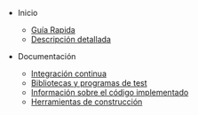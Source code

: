 <!-- docs/_sidebar.md -->
* Inicio
  * [Guía Rapida](home.md)
  * [Descripción detallada](descripcion.md)

* Documentación
  * [Integración continua](integracion_continua.md)
  * [Bibliotecas y programas de test](bibtests.md)
  * [Información sobre el código implementado](https://victorperalta93.github.io/IV-Proyecto/docco/Gruntfile.html)
  * [Herramientas de construcción](tools_construccion.md)